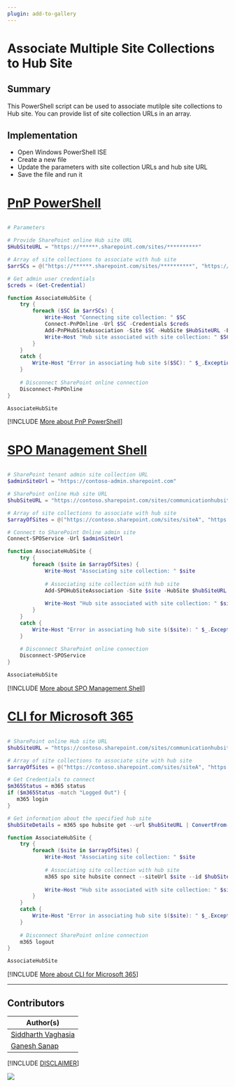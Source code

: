 ```yaml
---
plugin: add-to-gallery
---
```


# Associate Multiple Site Collections to Hub Site

## Summary

This PowerShell script can be used to associate mutilple site collections to Hub site. You can provide list of site collection URLs in an array.

## Implementation

- Open Windows PowerShell ISE
- Create a new file
- Update the parameters with site collection URLs and hub site URL
- Save the file and run it
 
# [PnP PowerShell](#tab/pnpps)

```powershell

# Parameters

# Provide SharePoint online Hub site URL
$HubSiteURL = "https://******.sharepoint.com/sites/**********"

# Array of site collections to associate with hub site
$arrSCs = @("https://******.sharepoint.com/sites/**********", "https://******.sharepoint.com/sites/**********", "https://******.sharepoint.com/sites/**********")

# Get admin user credentials
$creds = (Get-Credential)

function AssociateHubSite {
	try {
		foreach ($SC in $arrSCs) { 
			Write-Host "Connecting site collection: " $SC 
			Connect-PnPOnline -Url $SC -Credentials $creds
			Add-PnPHubSiteAssociation -Site $SC -HubSite $HubSiteURL -ErrorAction Stop
			Write-Host "Hub site associated with site collection: " $SC -ForegroundColor Green            
		}
	}
	catch {
		Write-Host "Error in associating hub site $($SC): " $_.Exception.Message -ForegroundColor Red
	}   
	
	# Disconnect SharePoint online connection
	Disconnect-PnPOnline
}

AssociateHubSite

```

[!INCLUDE [More about PnP PowerShell](../../docfx/includes/MORE-PNPPS.md)]

# [SPO Management Shell](#tab/spoms-ps)

```powershell

# SharePoint tenant admin site collection URL
$adminSiteUrl = "https://contoso-admin.sharepoint.com"

# SharePoint online Hub site URL
$hubSiteURL = "https://contoso.sharepoint.com/sites/communicationhubsite"

# Array of site collections to associate with hub site
$arrayOfSites = @("https://contoso.sharepoint.com/sites/siteA", "https://contoso.sharepoint.com/sites/siteB", "https://contoso.sharepoint.com/sites/siteC")

# Connect to SharePoint Online admin site  
Connect-SPOService -Url $adminSiteUrl

function AssociateHubSite {
	try {
		foreach ($site in $arrayOfSites) { 
			Write-Host "Associating site collection: " $site 
			
			# Associating site collection with hub site
			Add-SPOHubSiteAssociation -Site $site -HubSite $hubSiteURL -ErrorAction Stop
			
			Write-Host "Hub site associated with site collection: " $site -ForegroundColor Green            
		}
	}
	catch {
		Write-Host "Error in associating hub site $($site): " $_.Exception.Message -ForegroundColor Red
	}   
	
	# Disconnect SharePoint online connection
	Disconnect-SPOService
}

AssociateHubSite

```

[!INCLUDE [More about SPO Management Shell](../../docfx/includes/MORE-SPOMS.md)]

# [CLI for Microsoft 365](#tab/cli-m365-ps)

```powershell

# SharePoint online Hub site URL
$hubSiteURL = "https://contoso.sharepoint.com/sites/communicationhubsite"

# Array of site collections to associate site with hub site
$arrayOfSites = @("https://contoso.sharepoint.com/sites/siteA", "https://contoso.sharepoint.com/sites/siteB", "https://contoso.sharepoint.com/sites/siteC")

# Get Credentials to connect
$m365Status = m365 status
if ($m365Status -match "Logged Out") {
   m365 login
}

# Get information about the specified hub site
$hubSiteDetails = m365 spo hubsite get --url $hubSiteURL | ConvertFrom-Json

function AssociateHubSite {
	try {
		foreach ($site in $arrayOfSites) { 
			Write-Host "Associating site collection: " $site 
			
			# Associating site collection with hub site
			m365 spo site hubsite connect --siteUrl $site --id $hubSiteDetails.ID
			
			Write-Host "Hub site associated with site collection: " $site -ForegroundColor Green            
		}
	}
	catch {
		Write-Host "Error in associating hub site $($site): " $_.Exception.Message -ForegroundColor Red
	}   
	
	# Disconnect SharePoint online connection
	m365 logout
}

AssociateHubSite

```

[!INCLUDE [More about CLI for Microsoft 365](../../docfx/includes/MORE-CLIM365.md)]

***

## Contributors

| Author(s) |
|-----------|
| [Siddharth Vaghasia](https://github.com/siddharth-vaghasia) |
| [Ganesh Sanap](https://ganeshsanapblogs.wordpress.com/about) |


[!INCLUDE [DISCLAIMER](../../docfx/includes/DISCLAIMER.md)]

<img src="https://m365-visitor-stats.azurewebsites.net/script-samples/scripts/spo-associate-multiple-sites-to-hub" aria-hidden="true" />